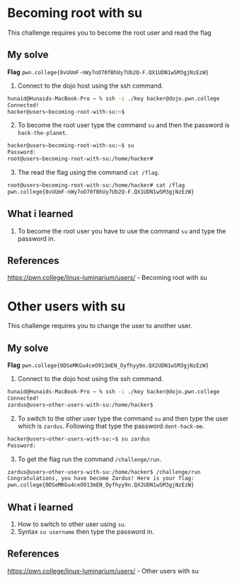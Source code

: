# Becoming root with su
This challenge requires you to become the root user and read the flag
## My solve
**Flag** `pwn.college{8vUUmF-nWy7oO70fBhUy7Ub2Q-F.QX1UDN1wSM3gjNzEzW}`
1. Connect to the dojo host using the ssh command.
```bash
hunaid@Hunaids-MacBook-Pro ~ % ssh -i ./key hacker@dojo.pwn.college
Connected!
hacker@users~becoming-root-with-su:~$
```
2. To become the root user type the command `su` and then the password is `hack-the-planet`.
```bash
hacker@users~becoming-root-with-su:~$ su
Password: 
root@users~becoming-root-with-su:/home/hacker#
```
3. The read the flag using the command `cat /flag`.
```bash
root@users~becoming-root-with-su:/home/hacker# cat /flag
pwn.college{8vUUmF-nWy7oO70fBhUy7Ub2Q-F.QX1UDN1wSM3gjNzEzW}
```
## What i learned
1. To become the root user you have to use the command `su` and type the password in.
## References
https://pwn.college/linux-luminarium/users/ - Becoming root with su

# Other users with su
This challenge requires you to change the user to another user.
## My solve
**Flag** `pwn.college{0DSeMKGu4ceO913mEN_Oyfhyy9n.QX2UDN1wSM3gjNzEzW}`
1. Connect to the dojo host using the ssh command.
```bash
hunaid@Hunaids-MacBook-Pro ~ % ssh -i ./key hacker@dojo.pwn.college
Connected!
zardus@users~other-users-with-su:/home/hacker$
```
2. To switch to the other user type the command `su` and then type the user which is `zardus`. Following that type the password `dont-hack-me`.
```bash
hacker@users~other-users-with-su:~$ su zardus
Password:
```
3. To get the flag run the command `/challenge/run`.
```bash
zardus@users~other-users-with-su:/home/hacker$ /challenge/run
Congratulations, you have become Zardus! Here is your flag:
pwn.college{0DSeMKGu4ceO913mEN_Oyfhyy9n.QX2UDN1wSM3gjNzEzW}
```
## What i learned
1. How to switch to other user using `su`.
2. Syntax `su username` then type the password in.
## References
https://pwn.college/linux-luminarium/users/ - Other users with su

